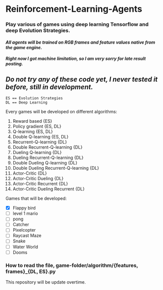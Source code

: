 # Reinforcement-Learning-Agents
### Play various of games using deep learning Tensorflow and deep Evolution Strategies. 

#### *All agents will be trained on RGB frames and feature values native from the game engine.*
#### *Right now I got machine limitation, so I am very sorry for late result posting.*

## *Do not try any of these code yet, I never tested it before, still in development.*

```text
ES == Evolution Strategies
DL == Deep Learning
```

Every games will be developed on different algorithms:
1. Reward based {ES}
2. Policy gradient {ES, DL}
3. Q-learning {ES, DL}
4. Double Q-learning {ES, DL}
5. Recurrent-Q-learning {DL}
6. Double Recurrent-Q-learning {DL}
7. Dueling Q-learning {DL}
8. Dueling Recurrent-Q-learning {DL}
9. Double Dueling Q-learning {DL}
10. Double Dueling Recurrent-Q-learning {DL}
11. Actor-Critic {DL}
12. Actor-Critic Dueling {DL}
13. Actor-Critic Recurrent {DL}
14. Actor-Critic Dueling Recurrent {DL}

Games that will be developed:
- [x] Flappy bird
- [ ] level 1 mario
- [ ] pong
- [ ] Catcher
- [ ] Pixelcopter
- [ ] Raycast Maze
- [ ] Snake
- [ ] Water World
- [ ] Dooms

### How to read the file, game-folder/algorithm/{features, frames}_{DL, ES}.py

This repository will be update overtime.
